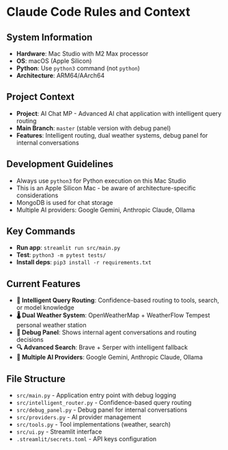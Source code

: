 # Claude Code Rules and Context

## System Information
- **Hardware**: Mac Studio with M2 Max processor
- **OS**: macOS (Apple Silicon)
- **Python**: Use `python3` command (not `python`)
- **Architecture**: ARM64/AArch64

## Project Context
- **Project**: AI Chat MP - Advanced AI chat application with intelligent query routing
- **Main Branch**: `master` (stable version with debug panel)
- **Features**: Intelligent routing, dual weather systems, debug panel for internal conversations

## Development Guidelines
- Always use `python3` for Python execution on this Mac Studio
- This is an Apple Silicon Mac - be aware of architecture-specific considerations
- MongoDB is used for chat storage
- Multiple AI providers: Google Gemini, Anthropic Claude, Ollama

## Key Commands
- **Run app**: `streamlit run src/main.py`
- **Test**: `python3 -m pytest tests/`
- **Install deps**: `pip3 install -r requirements.txt`

## Current Features
- **🧠 Intelligent Query Routing**: Confidence-based routing to tools, search, or model knowledge
- **🌡️ Dual Weather System**: OpenWeatherMap + WeatherFlow Tempest personal weather station
- **🐞 Debug Panel**: Shows internal agent conversations and routing decisions  
- **🔍 Advanced Search**: Brave + Serper with intelligent fallback
- **🤖 Multiple AI Providers**: Google Gemini, Anthropic Claude, Ollama

## File Structure
- `src/main.py` - Application entry point with debug logging
- `src/intelligent_router.py` - Confidence-based query routing
- `src/debug_panel.py` - Debug panel for internal conversations
- `src/providers.py` - AI provider management
- `src/tools.py` - Tool implementations (weather, search)
- `src/ui.py` - Streamlit interface
- `.streamlit/secrets.toml` - API keys configuration